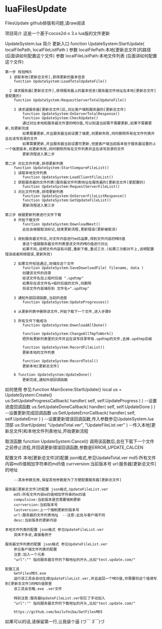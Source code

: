 # luaFilesUpdate
FilesUpdate
github排版有问题,请raw阅读

项目简介
  这是一个基于cocos2d-x 3.x lua版的文件更新

UpdateSystem.lua 简介
	更新入口
		function UpdateSystem:StartUpdate( localFilePath, localFileListPath )
		参数 localFilePath:本地[更新总文件]的路径	(后面讲如何配置这个文件)
		参数 localFileListPath:本地文件列表	(后面讲如何配置这个文件)

	第一步 校验MD5
	  1 读取本地[更新总文件],获得更新的基本信息 
	  	function UpdateSystem:LoadTotalUpdateFile()
	  	
	  2 请求服务器[更新总文件],获得服务器上的基本信息(服务器文件地址在本地[更新总文件]里配置的)
	  	function UpdateSystem:RequestServerTotalUpdateFile()
	 	
	 	3 请求道服务器[更新总文件]后,对比客户端和服务器的[更新总文件]
	 		function UpdateSystem:OnServerTotalResponse() 		
	 		function UpdateSystem:CheckUpdate()
	 		通过对比本地和服务器文件里的MD5值,可以知道当前需不需要更新,如果不需要更新,则更新完成
	 		如果需要更新,并且服务器当前设置了强更,则更新失败,同时删除所有在文件列表并且在读写目录的文件
	 		如果需要更新,并且服务器当前设置可更新,但是客户端当前版本低于服务器设置的上一个强更版本,则更新失败,同时删除所有在文件列表并且在读写目录的文件
	 		更新流程进入第二步
 	
 	第二步 对比文件列表,获得更新列表
 		function UpdateSystem:StartCompareFileList()
 		1 读取本地文件列表
 			function UpdateSystem:LoadClientFileList()
 		2 获取服务器的文件列表(服务器文件列表地址在服务器的[更新总文件]里配置的)
 			function UpdateSystem:RequestServerFileList()
 		3 对比文件列表,获得更新列表
 			function UpdateSystem:OnServerFileListResponse()
 			function UpdateSystem:GetUpdateFileList()
 			更新流程进入第三步
 			
 	第三步 根据更新列表进行文件下载
 		0 开始下载文件
 			function UpdateSystem:DownloadNext()
 			此处会根据取消标记,结束更新流程,更新错误(更新被取消)
 			
 		1 收到服务器文件后,对文件内容进行md5运算,得到文件内容的MD5值
 			拿这个值跟服务器文件列表里该文件的MD5值进行对比
 			如果不同,说明文件内容有问题,重新下载,重试三次.(如果三次都对不上,说明配置错误或者网络错误,更新失败)
 		
 		2 如果文件校验通过,则储存这个文件
 			function UpdateSystem:SaveDownloadFile( filename, data )
 			创建该文件的目录
 			给该文件名加上临时后缀 ".updtmp"
 			如果存在该文件名+临时后缀的文件,则删除
 			将该文件内容储存到 文件名+".updtmp" 
 		
 		3 通知外部回调函数,当前的进度
 			function UpdateSystem:UpdateProgresses()
 			
 		4 从更新列表中删除该文件,开始下载下一个文件,进入步骤0
 		
 		5 所有文件下载成功
 			function UpdateSystem:DownloadAllDone()
 			
 			function UpdateSystem:ChangeAllTmpToWork()
 			把所有更新列表里的文件并且在读写目录带有.updtmp的文件,去掉.updtmp后缀
 			
 			function UpdateSystem:RecordFileList()
 			更新本地的文件列表
 			
 			function UpdateSystem:RecordTotal()
 			更新本地[更新总文件]
 			
 		6 function UpdateSystem:UpdateDone()
 			更新完成,通知外部回调函数
 			

如何使用
	参见:function MainScene:StartUpdate()
	local us = UpdateSystem:Create()			
  us:SetUpdateProgressCallback( handler( self, self.UpdateProgress ) )	--设置进度回调函数
  us:SetUpdateDoneCallback( handler( self, self.UpdateDone ) )					--设置更新完成回调函数
  us:SetUpdateErrorCallback( handler( self, self.UpdateError ) )				--设置更新错误回调函数,传入参数参见UpdateSystem.lua顶部
  us:StartUpdate( "UpdateTotal.ver", "UpdateFileList.ver" )							--传入本地[更新总文件]和本地文件列表地址,开始更新流程
  
  取消函数
  function UpdateSystem:Cancel()
  调用该函数后,会在下载下一个文件之前停止流程,并回调更新错误回调函数,参数是ERROR_UPDATE_CALCEN
  
  

配置文件
	本地[更新总文件]的配置 json格式,参见UpdateTotal.ver
		md5:所有文件内容md5值相加字符串的md5值
		currversion:当前版本号
		url:服务器[更新总文件]的地址
		
		--其余参数无用,保留其他参数是为了方便配置服务器[更新总文件]
	
	服务器[更新总文件]的配置 json格式,UpdateFileList.ver
		md5:所有文件内容md5值相加字符串的md5值
		compulsive:当前版本是否需要强制更新
		currversion:当前版本号
		lastversion:上一个强制更新的版本号
		url:服务器的文件列表地址  --注意:此处与客户端不同
		desc:当前版本的更新内容
		
	本地文件列表的配置 json格式 参见UpdateFileList.ver
		具体不多说,直接看例子
		
	服务器文件列表的配置 json格式 参见UpdateFileList.ver
		参见客户端文件列表的配置
		注意:加入一个元素
		"url":"" 指向服务器文件的下载地址的开头,比如"test.update.com/"
	
	配置工具
		GetFilesMD5.exe
		运行该工具会自动生成UpdateFileList.ver,并且返回一个MD5值,你需要将这个值填写到[更新总文件]的MD5值那里
		该工具会忽略.exe .ver文件
		
		特别注意:服务器UpdateFileList.ver别忘了手动加入
		"url":"" 指向服务器文件的下载地址的开头,比如"test.update.com/"
		
		https://github.com/bailufeiba/GetFilesMD5

如果可以的话,请保留第一行,让我装个逼 (づ￣ 3￣)づ
